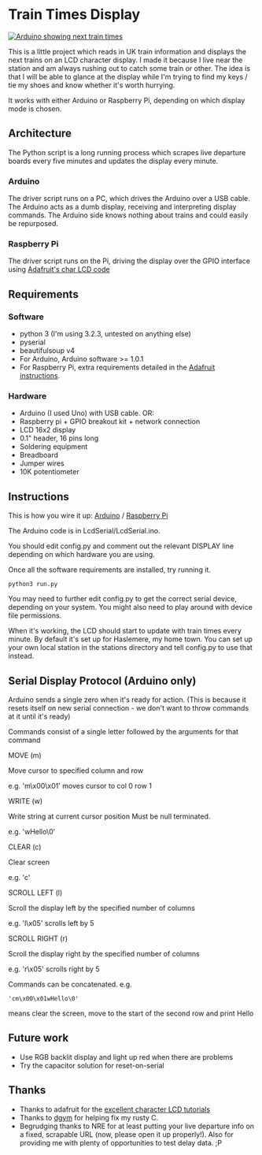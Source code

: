 Train Times Display
===================

[![Arduino showing next train times](http://farm9.staticflickr.com/8351/8328703591_f028941a37.jpg)](http://www.flickr.com/photos/orangebrompton/8328703591/)

This is a little project which reads in UK train information and displays the next trains 
on an LCD character display. I made it because I live near the station and am always rushing out to
catch some train or other. The idea is that I will be able to glance at the display while I'm trying
to find my keys / tie my shoes and know whether it's worth hurrying.

It works with either Arduino or Raspberry Pi, depending on which display mode is chosen.


Architecture
------------

The Python script is a long running process which scrapes live departure boards every five minutes and 
updates the display every minute.


### Arduino ###

The driver script runs on a PC, which drives the Arduino over a USB cable. The Arduino acts as a dumb display, receiving 
and interpreting display commands. The Arduino side knows nothing about trains and could easily be repurposed.


### Raspberry Pi ###

The driver script runs on the Pi, driving the display over the GPIO interface using [Adafruit's char LCD code](https://github.com/adafruit/Adafruit-Raspberry-Pi-Python-Code)


Requirements
------------

### Software ###

* python 3 (I'm using 3.2.3, untested on anything else)
* pyserial
* beautifulsoup v4
* For Arduino, Arduino software >= 1.0.1 
* For Raspberry Pi, extra requirements detailed in the [Adafruit instructions](http://learn.adafruit.com/drive-a-16x2-lcd-directly-with-a-raspberry-pi/necessary-packages).

### Hardware ###

* Arduino (I used Uno) with USB cable. OR:
* Raspberry pi + GPIO breakout kit + network connection
* LCD 16x2 display
* 0.1" header, 16 pins long
* Soldering equipment
* Breadboard
* Jumper wires
* 10K potentiometer


Instructions
------------

This is how you wire it up:
[Arduino](http://learn.adafruit.com/character-lcds/wiring-a-character-lcd) / 
[Raspberry Pi](http://learn.adafruit.com/drive-a-16x2-lcd-directly-with-a-raspberry-pi/wiring)

The Arduino code is in LcdSerial/LcdSerial.ino.

You should edit config.py and comment out the relevant DISPLAY line depending on which hardware you are using.

Once all the software requirements are installed, try running it.

    python3 run.py
    
You may need to further edit config.py to get the correct serial device, depending on your system. You might also need to 
play around with device file permissions.

When it's working, the LCD should start to update with train times every minute. By default it's set up for Haslemere,
my home town. You can set up your own local station in the stations directory and tell config.py to use that instead.


Serial Display Protocol (Arduino only)
--------------------------------------

Arduino sends a single zero when it's ready for action. (This is because it resets
itself on new serial connection - we don't want to throw commands at it until it's ready)

Commands consist of a single letter followed by the arguments for that command

MOVE (m)

Move cursor to specified column and row

e.g. 'm\x00\x01' moves cursor to col 0 row 1


WRITE (w)

Write string at current cursor position
Must be null terminated.

e.g. 'wHello\0'


CLEAR (c)

Clear screen

e.g. 'c'


SCROLL LEFT (l)

Scroll the display left by the specified number of columns

e.g. 'l\x05' scrolls left by 5


SCROLL RIGHT (r)

Scroll the display right by the specified number of columns

e.g. 'r\x05' scrolls right by 5


Commands can be concatenated. e.g.

    'cm\x00\x01wHello\0'
    
means clear the screen, move to the start of the second row and print Hello


Future work
-----------

* Use RGB backlit display and light up red when there are problems
* Try the capacitor solution for reset-on-serial


Thanks
------
* Thanks to adafruit for the [excellent character LCD tutorials](http://learn.adafruit.com/character-lcds/overview)
* Thanks to [dgym](https://github.com/dgym) for helping fix my rusty C.
* Begrudging thanks to NRE for at least putting your live departure info on a fixed, scrapable URL (now, please open it up properly!). Also for providing me with plenty of opportunities to test delay data. ;P
